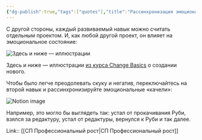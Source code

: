 ```yaml
---
{"dg-publish":true,"tags":["quotes"],"title":"Рассинхронизация эмоциональных качелей в проектах","date":"2022-08-27T14:48:10+03:00","modified_at":"2022-09-03T17:07:30+03:00","permalink":"/quotes/202208271448/","dgHomeLink":false,"dgPassFrontmatter":true}
---
```



С другой стороны, каждый развиваемый навык можно считать отдельным проектом. И, как любой другой проект, он влияет на эмоциональное состояние:

  

![Здесь и ниже — иллюстрации ](https://www.notion.so/image/https%3A%2F%2Fs3-us-west-2.amazonaws.com%2Fsecure.notion-static.com%2F94543cb5-2665-45ac-b28e-0d12e98f9a75%2FIMAGE_2021-08-24_175508.jpg?table=block&id=8a38693a-8b27-42f8-9baa-b31269520ff5&cache=v2)

  

Здесь и ниже — иллюстрации [из курса Change Basics](https://basics.changerschool.ru/) о создании нового.

  

Чтобы было легче преодолевать скуку и негатив, переключайтесь на второй навык и рассинхронизируйте эмоциональные «качели»:

  

![Notion image](https://www.notion.so/image/https%3A%2F%2Fs3-us-west-2.amazonaws.com%2Fsecure.notion-static.com%2F4b397c82-93d6-4c70-9756-fd3f34ac3839%2FIMAGE_2021-08-24_164754.jpg?table=block&id=9d91a486-c966-4c50-9dd1-3c8a1718bb96&cache=v2)

  

Например, это могло бы выглядеть так: устал от прокачивания Руби, взялся за редактуру, устал от редактуры, вернулся к Руби и так далее.

Link:: [[СП Профессиональный рост|СП Профессиональный рост]]
